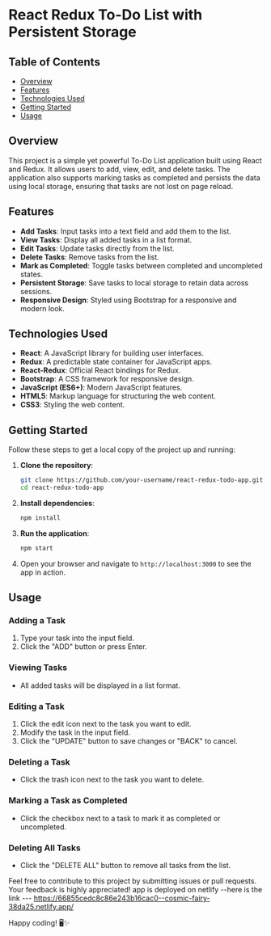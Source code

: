 # React Redux To-Do List with Persistent Storage

## Table of Contents

- [Overview](#overview)
- [Features](#features)
- [Technologies Used](#technologies-used)
- [Getting Started](#getting-started)
- [Usage](#usage)

## Overview

This project is a simple yet powerful To-Do List application built using React and Redux. It allows users to add, view, edit, and delete tasks. The application also supports marking tasks as completed and persists the data using local storage, ensuring that tasks are not lost on page reload.

## Features

- **Add Tasks**: Input tasks into a text field and add them to the list.
- **View Tasks**: Display all added tasks in a list format.
- **Edit Tasks**: Update tasks directly from the list.
- **Delete Tasks**: Remove tasks from the list.
- **Mark as Completed**: Toggle tasks between completed and uncompleted states.
- **Persistent Storage**: Save tasks to local storage to retain data across sessions.
- **Responsive Design**: Styled using Bootstrap for a responsive and modern look.

## Technologies Used

- **React**: A JavaScript library for building user interfaces.
- **Redux**: A predictable state container for JavaScript apps.
- **React-Redux**: Official React bindings for Redux.
- **Bootstrap**: A CSS framework for responsive design.
- **JavaScript (ES6+)**: Modern JavaScript features.
- **HTML5**: Markup language for structuring the web content.
- **CSS3**: Styling the web content.

## Getting Started

Follow these steps to get a local copy of the project up and running:

1. **Clone the repository**:
   ```bash
   git clone https://github.com/your-username/react-redux-todo-app.git
   cd react-redux-todo-app
   ```

2. **Install dependencies**:
   ```bash
   npm install
   ```

3. **Run the application**:
   ```bash
   npm start
   ```

4. Open your browser and navigate to `http://localhost:3000` to see the app in action.

## Usage

### Adding a Task
1. Type your task into the input field.
2. Click the "ADD" button or press Enter.

### Viewing Tasks
- All added tasks will be displayed in a list format.

### Editing a Task
1. Click the edit icon next to the task you want to edit.
2. Modify the task in the input field.
3. Click the "UPDATE" button to save changes or "BACK" to cancel.

### Deleting a Task
- Click the trash icon next to the task you want to delete.

### Marking a Task as Completed
- Click the checkbox next to a task to mark it as completed or uncompleted.

### Deleting All Tasks
- Click the "DELETE ALL" button to remove all tasks from the list.


Feel free to contribute to this project by submitting issues or pull requests. Your feedback is highly appreciated!
app is deployed on netlify --here is the link --- https://66855cedc8c86e243b16cac0--cosmic-fairy-38da25.netlify.app/

Happy coding! 🖥️✨
